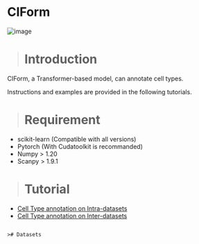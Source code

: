 # CIForm
![image]()

># Introduction

CIForm, a Transformer-based model, can annotate cell types. 

Instructions and examples are provided in the following tutorials.

># Requirement

- scikit-learn (Compatible with all versions)
- Pytorch (With Cudatoolkit is recommanded)
- Numpy > 1.20
- Scanpy > 1.9.1


[//]: # (```)

># Tutorial
- [Cell Type annotation on Intra-datasets](https://github.com/zhanglab-wbgcas/CIForm/blob/main/Tutorial/Tutorial_Intra.ipynb)
- [Cell Type annotation on Inter-datasets](https://github.com/zhanglab-wbgcas/CIForm/blob/main/Tutorial/Tutorial_Inter.ipynb)

```

># Datasets
